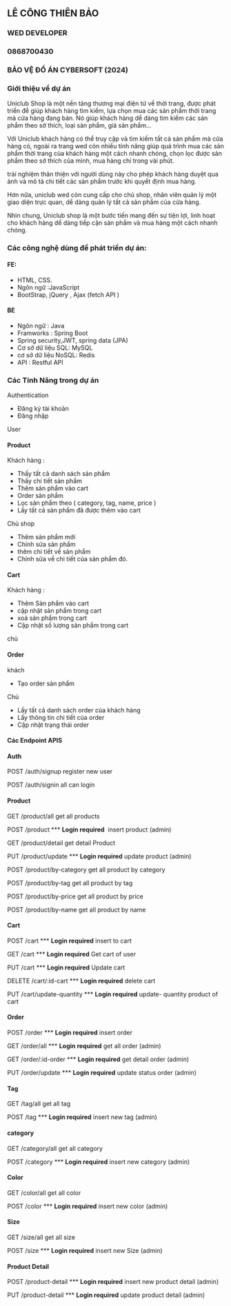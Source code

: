 ## LÊ CÔNG THIÊN BẢO 
### WED DEVELOPER 
### 0868700430
### BẢO VỆ ĐỒ ÁN CYBERSOFT (2024)


### Giới thiệu về dự án

Uniclub Shop là một nền tảng thương mại điện tử về thời trang,  được phát triển để giúp khách hàng tìm kiếm, lựa chọn mua các sản phẩm thời trang mà cửa hàng đang bán. Nó giúp khách hàng dể dáng tìm kiếm các sản phẩm theo sở thích, loại sản phẩm, giá sản phẩm… 

Với Uniclub khách hàng có thể truy cập và tìm kiếm tất cả sản phẩm mà cửa hàng có, ngoài ra trang wed còn nhiều tính năng giúp quá trình mua các sản phẩm thời trang của khách hàng một cách nhanh chóng, chọn lọc được sản phẩm theo sở thích của mình, mua hàng chỉ trong vài phút.

trải nghiệm thân thiện với người dùng này cho phép khách hàng duyệt qua ảnh và mô tả chi tiết các sản phẩm trước khi quyết định mua hàng.

Hơn nữa, uniclub wed còn cung cấp cho chủ shop, nhân viên quản lý một giao diện trực quan, dể dàng quản lý tất cả sản phẩm của cửa hàng. 

Nhìn chung, Uniclub shop là một bước tiến mang đến sự tiện lợi, linh hoạt cho khách hàng dể dàng tiếp cận sản phẩm và mua hàng một cách nhanh chóng. 

### Các công nghệ dùng để phát triển dự án: 

#### FE:
- HTML, CSS.
- Ngôn ngữ :JavaScript
- BootStrap, jQuery , Ajax (fetch API )

#### BE

- Ngôn ngữ : Java
- Framworks : Spring Boot
- Spring security,JWT, spring data (JPA)
- Cơ sở dữ liệu SQL: MySQL
- cơ sở dữ liệu NoSQL: Redis
- API : Restful API


### Các Tính Năng trong dự án 

Authentication 

- Đăng ký tài khoản
- Đăng nhập

User 

#### Product 

Khách hàng :

- Thấy tất cả danh sách sản phẩm
- Thấy chi tiết sản phẩm
- Thêm sản phẩm vào cart
- Order sản phẩm
- Lọc sản phẩm theo ( category, tag, name, price )
- Lấy tất cả sản phẩm đã được thêm vào cart

Chủ shop

- Thêm sản phẩm mới
- Chỉnh sửa sản phẩm
- thêm chi tiết về sản phẩm
- Chỉnh sửa về chi tiết của sản phẩm đó.

#### Cart 

Khách hàng :

- Thêm Sản phẩm vào cart
- cập nhật sản phẩm trong  cart
- xoá sản phẩm trong cart
- Cập nhật số lượng sản phẩm trong cart

chủ 

#### Order 

khách

- Tạo order sản phẩm

Chủ 

- Lấy tất cả danh sách order của khách hàng
- Lấy thông tin chi tiết của order
- Cập nhật trạng thái order

#### Các Endpoint APIS

#### Auth

POST            /auth/signup           register new user

POST            /auth/signin           all  can login

#### Product

GET           /product/all      get all products 

POST        /product        *** **Login required**      insert product  (admin)

GET       /product/detail    get detail Product 

PUT      /product/update  *** **Login required**    update product  (admin)

POST    /product/by-category  get all product by category 

POST       /product/by-tag     get all product by tag 

POST      /product/by-price   get all product by price 

POST     /product/by-name  get all product by name

#### Cart 

POST     /cart       *** **Login required**   insert to cart  

GET      /cart   *** **Login required**     Get cart of user 

PUT      /cart   *** **Login required**    Update cart 

DELETE   /cart/:id-cart   *** **Login required**     delete cart 

PUT      /cart/update-quantity     *** **Login required**     update- quantity product of cart 

#### Order

POST     /order      *** **Login required**   insert order 

GET       /order/all    *** **Login required**       get all order  (admin)

GET     /order/:id-order    *** **Login required**    get detail order (admin)

PUT    /order/update    *** **Login required**   update status order  (admin)

#### Tag 

GET    /tag/all  get all tag 

POST   /tag   *** **Login required**  insert new tag (admin) 

#### category 

GET    /category/all      get all category 

POST     /category   *** **Login required**   insert new category  (admin)

#### Color 

GET              /color/all       get all color 

POST           /color    *** **Login required**       insert new color  (admin) 

#### Size 

GET       /size/all    get all size 

POST     /size      *** **Login required**   insert new Size  (admin)

#### Product Detail 

POST      /product-detail      *** **Login required**    insert new product detail  (admin)

PUT      /product-detail         *** **Login required**     update product detail   (admin)